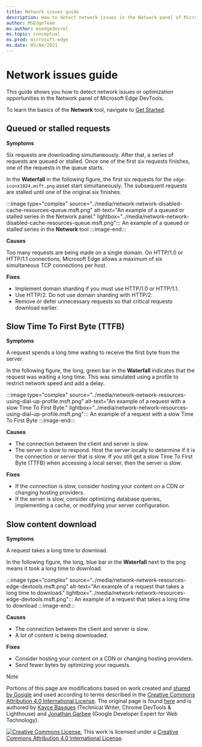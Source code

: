 ```yaml
---
title: Network issues guide
description: How to detect network issues in the Network panel of Microsoft Edge DevTools.
author: MSEdgeTeam
ms.author: msedgedevrel
ms.topic: conceptual
ms.prod: microsoft-edge
ms.date: 05/04/2021
---
```

<!-- Copyright Kayce Basques and Jonathan Garbee

   Licensed under the Apache License, Version 2.0 (the "License");
   you may not use this file except in compliance with the License.
   You may obtain a copy of the License at

       https://www.apache.org/licenses/LICENSE-2.0

   Unless required by applicable law or agreed to in writing, software
   distributed under the License is distributed on an "AS IS" BASIS,
   WITHOUT WARRANTIES OR CONDITIONS OF ANY KIND, either express or implied.
   See the License for the specific language governing permissions and
   limitations under the License.  -->
# Network issues guide

This guide shows you how to detect network issues or optimization opportunities in the Network panel of Microsoft Edge DevTools.

To learn the basics of the **Network** tool, navigate to [Get Started](./index.md).


<!-- ====================================================================== -->
## Queued or stalled requests

**Symptoms**

Six requests are downloading simultaneously.  After that, a series of requests are queued or stalled.  Once one of the first six requests finishes, one of the requests in the queue starts.

In the **Waterfall** in the following figure, the first six requests for the `edge-iconx1024.msft.png` asset start simultaneously.  The subsequent requests are stalled until one of the original six finishes.

:::image type="complex" source="../media/network-network-disabled-cache-resources-queue.msft.png" alt-text="An example of a queued or stalled series in the Network panel." lightbox="../media/network-network-disabled-cache-resources-queue.msft.png":::
   An example of a queued or stalled series in the **Network** tool
:::image-end:::

**Causes**

Too many requests are being made on a single domain.  On HTTP/1.0 or HTTP/1.1 connections, Microsoft Edge allows a maximum of six simultaneous TCP connections per host.

**Fixes**

*   Implement domain sharding if you must use HTTP/1.0 or HTTP/1.1.
*   Use HTTP/2.  Do not use domain sharding with HTTP/2.
*   Remove or defer unnecessary requests so that critical requests download earlier.


<!-- ====================================================================== -->
## Slow Time To First Byte (TTFB)

**Symptoms**

A request spends a long time waiting to receive the first byte from the server.

In the following figure, the long, green bar in the **Waterfall** indicates that the request was waiting a long time.  This was simulated using a profile to restrict network speed and add a delay.

:::image type="complex" source="../media/network-network-resources-using-dial-up-profile.msft.png" alt-text="An example of a request with a slow Time To First Byte." lightbox="../media/network-network-resources-using-dial-up-profile.msft.png":::
   An example of a request with a slow Time To First Byte
:::image-end:::

**Causes**

*   The connection between the client and server is slow.
*   The server is slow to respond.  Host the server locally to determine if it is the connection or server that is slow.  If you still get a slow Time To First Byte (TTFB) when accessing a local server, then the server is slow.

**Fixes**

*   If the connection is slow, consider hosting your content on a CDN or changing hosting providers.
*   If the server is slow, consider optimizing database queries, implementing a cache, or modifying your server configuration.


<!-- ====================================================================== -->
## Slow content download

**Symptoms**

A request takes a long time to download.

In the following figure, the long, blue bar in the **Waterfall** next to the png means it took a long time to download.

:::image type="complex" source="../media/network-network-resources-edge-devtools.msft.png" alt-text="An example of a request that takes a long time to download." lightbox="../media/network-network-resources-edge-devtools.msft.png":::
   An example of a request that takes a long time to download
:::image-end:::

**Causes**

*   The connection between the client and server is slow.
*   A lot of content is being downloaded.

**Fixes**

*   Consider hosting your content on a CDN or changing hosting providers.
*   Send fewer bytes by optimizing your requests.

<!-- ## Contribute knowledge  / Getting in touch

Do you have a network issue that should be added to this guide?

*   Send a tweet to [@EdgeDevTools](https://twitter.com/intent/tweet?text=@EdgeDevTools%20[Network%20Issues%20Guide%20Suggestion]).
*   Choose **Send Feedback** (![Send Feedback.](../media/smile-icon.msft.png)) in the DevTools or select `Alt`+`Shift`+`I` (Windows, Linux) or `Option`+`Shift`+`I` (macOS) to provide feedback or feature requests.
*   [Open an issue](https://github.com/MicrosoftDocs/edge-developer/issues/new?title=%5BDevTools%20Network%20Issues%20Guide%20Suggestion%5D) on the docs repo.  -->


<!-- ====================================================================== -->
> [!NOTE]
> Portions of this page are modifications based on work created and [shared by Google](https://developers.google.com/terms/site-policies) and used according to terms described in the [Creative Commons Attribution 4.0 International License](https://creativecommons.org/licenses/by/4.0).
> The original page is found [here](https://developers.google.com/web/tools/chrome-devtools/network/issues) and is authored by [Kayce Basques](https://developers.google.com/web/resources/contributors#kayce-basques) (Technical Writer, Chrome DevTools \& Lighthouse) and [Jonathan Garbee](https://developers.google.com/web/resources/contributors#jonathan-garbee) (Google Developer Expert for Web Technology).

[![Creative Commons License.](https://i.creativecommons.org/l/by/4.0/88x31.png)](https://creativecommons.org/licenses/by/4.0)
This work is licensed under a [Creative Commons Attribution 4.0 International License](https://creativecommons.org/licenses/by/4.0).
